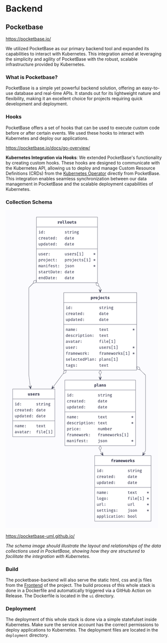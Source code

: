 # Backend

## Pocketbase

<https://pocketbase.io/>

We utilized PocketBase as our primary backend tool and expanded its capabilities to interact with Kubernetes. This integration aimed at leveraging the simplicity and agility of PocketBase with the robust, scalable infrastructure provided by Kubernetes.

### What is Pocketbase?

PocketBase is a simple yet powerful backend solution, offering an easy-to-use database and real-time APIs. It stands out for its lightweight nature and flexibility, making it an excellent choice for projects requiring quick development and deployment.

### Hooks

PocketBase offers a set of hooks that can be used to execute custom code before or after certain events. We used these hooks to interact with Kubernetes and deploy our applications.

<https://pocketbase.io/docs/go-overview/>

**Kubernetes Integration via Hooks**: We extended PocketBase's functionality by creating custom hooks. These hooks are designed to communicate with the Kubernetes API, allowing us to deploy and manage Custom Resource Definitions (CRDs) from the [Kubernetes Operator](kubernetes-operator.md) directly from PocketBase. This integration enables seamless synchronization between our data management in PocketBase and the scalable deployment capabilities of Kubernetes.

### Collection Schema

![Database schema](../assets/images/erd/pb_diagram_final.png)

<https://pocketbase-uml.github.io/>

*The schema image should illustrate the layout and relationships of the data collections used in PocketBase, showing how they are structured to facilitate the integration with Kubernetes.*

### Build

The pocketbase-backend will also serve the static html, css and js files from the [Frontend](frontend.md) of the project. The build process of this whole stack is done in a Dockerfile and automatically triggered via a GitHub Action on Release. The Dockerfile is located in the `ui` directory.

### Deployment

The deployment of this whole stack is done via a simple statefulset inside Kubernetes. Make sure the service account has the correct permissions to deploy applications to Kubernetes. The deployment files are located in the `deployment` directory.
